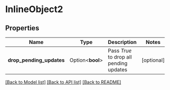 # InlineObject2

## Properties

Name | Type | Description | Notes
------------ | ------------- | ------------- | -------------
**drop_pending_updates** | Option<**bool**> | Pass *True* to drop all pending updates | [optional]

[[Back to Model list]](../README.md#documentation-for-models) [[Back to API list]](../README.md#documentation-for-api-endpoints) [[Back to README]](../README.md)


